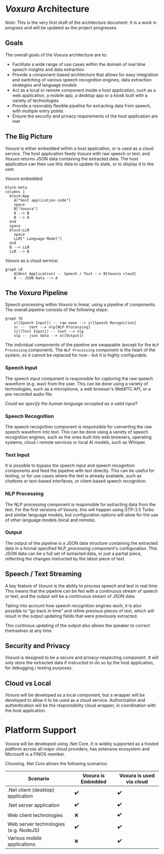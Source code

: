 # _Voxura_ Architecture

_Note_: This is the very first draft of the architecture document. It is a work in progress and will be updated as the project progresses.

## Goals
The overall goals of the Voxura architecture are to:
- Facilitate a wide range of use cases within the domain of real time speech insights and data extraction
- Provide a component-based architecture that allows for easy integration and switching of various speech recognition engines, data extraction strategies and language models
- Act as a local or remote component inside a host application, such as a web application, a mobile app, a desktop app or a kiosk built with a variety of technologies
- Provide a resonably flexible pipeline for extracting data from speech, with multiple entry points
- Ensure the security and privacy requirements of the host application are met

## The Big Picture

_Voxura_ is either embedded within a host application, or is used as a cloud service. The host application feeds _Voxura_ with raw speech or text, and _Voxura_ returns JSON data containing the extracted data. The host application can then use this data to update its state, or to display it to the user.

_Voxura_ embedded:
   
```mermaid
block-beta
columns 1
  block:App
    A["Host application code"]
    space
    B["Voxura"]
    A --> B
    B --> A
  end
  space
  block:LLM
    space
    LLM[" Language Model"]
  end
  B --> LLM
  LLM --> B  
```

_Voxura_ as a cloud service:
```mermaid
graph LR
    A[Host Application] -- Speech / Text --> B[Voxura cloud] 
    B -- JSON Data --> A
```

## The _Voxura_ Pipeline

Speech processing within _Voxura_ is linear, using a pipeline of components. The overall pipeline consists of the following steps:

```mermaid
graph TD
    s([Speech Input]) -- raw wave --> sr[Speech Recognition]
    sr --  text --> nlp[NLP Processing]
    ti([Text Input]) -- text --> nlp
    nlp -- json data --> o([Output])
```

The individual components of the pipeline are swappable (except for the `NLP Processing` component). The `NLP Processing` component is the heart of the system, so it cannot be replaced for now - but it is highly configurable.

### Speech Input
The speech input component is responsible for capturing the raw speech waveform (e.g .wav) from the user. This can be done using a variety of technologies, such as a microphone, a web browser's WebRTC API, or a pre-recorded audio file. 

_Could we specify the human language accepted as a valid input?_

### Speech Recognition
The speech recognition component is responsible for converting the raw speech waveform into text. This can be done using a variety of speech recognition engines, such as the ones built into web browsers, operating systems, cloud / remote services or local AI models, such as Whisper.

### Text Input
It is possible to bypass the speech input and speech recognition components and feed the pipeline with text directly. This can be useful for testing, or for use cases where the text is already available, such as chatbots or text-based interfaces, or client-based speech recognition.

### NLP Processing
The NLP processing component is responsible for extracting data from the text. For the first versions of _Voxura_, this will happen using GTP-3.5 Turbo and similar language models, but configuration options will allow for the use of other language models (local and remote).

### Output
The output of the pipeline is a JSON data structure containing the extracted data in a format specified NLP_processing component's configuration. This JSON data can be a full set of extracted data, or just a partial piece, reflecting the changes instructed by the latest piece of text.

## Speech / Text Streaming
A key feature of _Voxura_ is the ability to process speech and text in real time. This means that the pipeline can be fed with a continuous stream of speech or text, and the output will be a continuous stream of JSON data. 

Taking into account how speech recognition engines work, it is also possible to "go back in time" and refine previous pieces of text, which will result in the output updating fields that were previously extracted. 

This continous updating of the output also allows the speaker to correct themselves at any time.

## Security and Privacy
_Voxura_ is designed to be a secure and privacy-respecting component. It will only store the extracted data if instructed to do so by the host application, for debugging / testing purposes.

## Cloud vs Local
_Voxura_ will be developed as a local component, but a wrapper will be developed to allow it to be used as a cloud service. Authorization and authentication will be the responsibility cloud wrapper, in coordination with the host application.

# Platform Support
Voxura will be developed using .Net Core. It is widely supported as a hosted platform across all major cloud providers, has extensive ecosystem and Microsoft is a FINOS member. 

Choosing .Net Core allows the following scenarios:

| Scenario                                | Voxura is Embedded | Voxura is used via cloud |
|-----------------------------------------|--------------------|--------------------------|
| .Net client (desktop) application       |         ✔️         |           ✔️            |
| .Net server application                 |         ✔️         |           ✔️            |
| Web client technologies                 |         ❌         |           ✔️            |
| Web server technologies (e.g. NodeJS)   |         ✔️         |           ✔️            |
| Various mobile applications             |         ❌         |           ✔️            |
